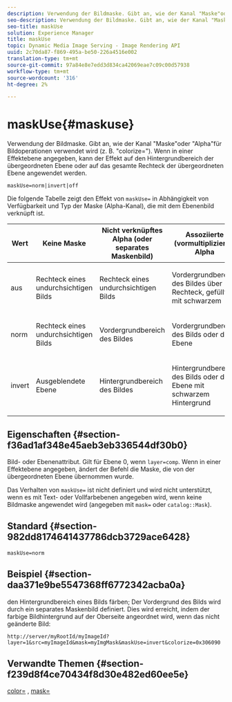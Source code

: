 ```yaml
---
description: Verwendung der Bildmaske. Gibt an, wie der Kanal "Maske"oder "Alpha"für Bildoperationen verwendet wird (z. B. "colorize="). Wenn in einer Effektebene angegeben, kann der Effekt auf den Hintergrundbereich der übergeordneten Ebene oder auf das gesamte Rechteck der übergeordneten Ebene angewendet werden.
seo-description: Verwendung der Bildmaske. Gibt an, wie der Kanal "Maske"oder "Alpha"für Bildoperationen verwendet wird (z. B. "colorize="). Wenn in einer Effektebene angegeben, kann der Effekt auf den Hintergrundbereich der übergeordneten Ebene oder auf das gesamte Rechteck der übergeordneten Ebene angewendet werden.
seo-title: maskUse
solution: Experience Manager
title: maskUse
topic: Dynamic Media Image Serving - Image Rendering API
uuid: 2c70da87-f869-495a-be50-226a4516e002
translation-type: tm+mt
source-git-commit: 97a84e8e7edd3d834ca42069eae7c09c00d57938
workflow-type: tm+mt
source-wordcount: '316'
ht-degree: 2%

---
```



# maskUse{#maskuse}

Verwendung der Bildmaske. Gibt an, wie der Kanal &quot;Maske&quot;oder &quot;Alpha&quot;für Bildoperationen verwendet wird (z. B. &quot;colorize=&quot;). Wenn in einer Effektebene angegeben, kann der Effekt auf den Hintergrundbereich der übergeordneten Ebene oder auf das gesamte Rechteck der übergeordneten Ebene angewendet werden.

`maskUse=norm|invert|off`

Die folgende Tabelle zeigt den Effekt von `maskUse=` in Abhängigkeit von Verfügbarkeit und Typ der Maske (Alpha-Kanal), die mit dem Ebenenbild verknüpft ist.

<table id="table_B765F6A765F548948531AF26DA0B4360"> 
 <thead> 
  <tr> 
   <th class="entry"> <b> Wert</b> </th> 
   <th class="entry"> <b> Keine Maske</b> </th> 
   <th class="entry"> <b> Nicht verknüpftes Alpha (oder separates Maskenbild)</b> </th> 
   <th class="entry"> <b> Assoziierte (vormultiplizierte) Alpha</b> </th> 
  </tr> 
 </thead>
 <tbody> 
  <tr> 
   <td> <p> <span class="codeph"> aus </span> </p> </td> 
   <td> <p> Rechteck eines undurchsichtigen Bilds </p> </td> 
   <td> <p> Rechteck eines undurchsichtigen Bilds </p> </td> 
   <td> <p> Vordergrundbereich des Bildes über Rechteck, gefüllt mit schwarzem </p> </td> 
  </tr> 
  <tr> 
   <td> <p> <span class="codeph"> norm  </span> </p> </td> 
   <td> <p> Rechteck eines undurchsichtigen Bilds </p> </td> 
   <td> <p> Vordergrundbereich des Bildes </p> </td> 
   <td> <p> Vordergrundbereich des Bilds oder der Ebene </p> </td> 
  </tr> 
  <tr> 
   <td> <p> <span class="codeph"> invert  </span> </p> </td> 
   <td> <p> Ausgeblendete Ebene </p> </td> 
   <td> <p> Hintergrundbereich des Bildes </p> </td> 
   <td> <p> Hintergrundbereich des Bilds oder der Ebene mit schwarzem Hintergrund </p> </td> 
  </tr> 
 </tbody> 
</table>

## Eigenschaften {#section-f36ad1af348e45aeb3eb336544df30b0}

Bild- oder Ebenenattribut. Gilt für Ebene 0, wenn `layer=comp`. Wenn in einer Effektebene angegeben, ändert der Befehl die Maske, die von der übergeordneten Ebene übernommen wurde.

Das Verhalten von `maskUse=` ist nicht definiert und wird nicht unterstützt, wenn es mit Text- oder Vollfarbebenen angegeben wird, wenn keine Bildmaske angewendet wird (angegeben mit `mask=` oder `catalog::Mask`).

## Standard {#section-982dd8174641437786dcb3729ace6428}

`maskUse=norm`

## Beispiel {#section-daa371e9be5547368ff6772342acba0a}

den Hintergrundbereich eines Bilds färben; Der Vordergrund des Bilds wird durch ein separates Maskenbild definiert. Dies wird erreicht, indem der farbige Bildhintergrund auf der Oberseite angeordnet wird, wenn das nicht geänderte Bild:

`http://server/myRootId/myImageId?layer=1&src=myImageId&mask=myImgMask&maskUse=invert&colorize=0x306090`

## Verwandte Themen {#section-f239d8f4ce70434f8d30e482ed60ee5e}

[color=](/help/aem-is-ir-api/is-api/http-ref/image-serving-api-ref/c-http-protocol-reference/c-data-types/r-is-http-color.md) ,  [mask=](../../../../../is-api/http-ref/image-serving-api-ref/c-http-protocol-reference/c-command-reference/r-mask.md#reference-922254e027404fb890b850e2723ee06e)
